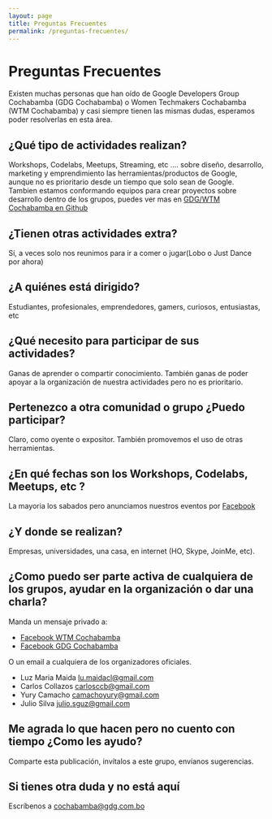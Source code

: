 ```yaml
---
layout: page
title: Preguntas Frecuentes
permalink: /preguntas-frecuentes/
---
```


# Preguntas Frecuentes

Existen muchas personas que han oído de Google Developers Group Cochabamba (GDG Cochabamba) o Women Techmakers Cochabamba (WTM Cochabamba) y casi siempre tienen las mismas dudas, esperamos poder resolverlas en esta área.

## ¿Qué tipo de actividades realizan?
Workshops, Codelabs, Meetups, Streaming, etc .... sobre diseño, desarrollo, marketing y emprendimiento las herramientas/productos de Google, aunque no es prioritario desde un tiempo que solo sean de Google.
Tambien estamos conformando equipos para crear proyectos sobre desarrollo dentro de los grupos, puedes ver mas en [GDG/WTM Cochabamba en Github](https://github.com/GDGCochabamba)

## ¿Tienen otras actividades extra?
Sí, a veces solo nos reunimos para ir a comer o jugar(Lobo o Just Dance por ahora)

## ¿A quiénes está dirigido?
Estudiantes, profesionales, emprendedores, gamers, curiosos, entusiastas, etc

## ¿Qué necesito para participar de sus actividades?
Ganas de aprender o compartir conocimiento. También ganas de poder apoyar a la organización de nuestra actividades pero no es prioritario.

## Pertenezco a otra comunidad o grupo ¿Puedo participar?
Claro, como oyente o expositor. También promovemos el uso de otras herramientas.

## ¿En qué fechas son los Workshops, Codelabs, Meetups, etc ?
La mayoria los sabados pero anunciamos nuestros eventos por [Facebook](https://www.facebook.com/pg/GDGCochabamba/events/)

## ¿Y donde se realizan?
Empresas, universidades, una casa, en internet (HO, Skype, JoinMe, etc).

## ¿Como puedo ser parte activa de cualquiera de los grupos, ayudar en la organización o dar una charla?
Manda un mensaje privado a:
- [Facebook WTM Cochabamba](https://www.facebook.com/WomenTechmakersCochabamba/)
- [Facebook GDG Cochabamba](https://www.facebook.com/GDGCochabamba/)

O un email a cualquiera de los organizadores oficiales.
- Luz Maria Maida [lu.maidacl@gmail.com](mailto:lu.maidacl@gmail.com)
- Carlos Collazos [carlosccb@gmail.com](mailto:carlosccb@gmail.com)
- Yury Camacho [camachoyury@gmail.com](mailto:camachoyury@gmail.com)
- Julio Silva [julio.sguz@gmail.com](mailto:julio.sguz@gmail.com)

## Me agrada lo que hacen pero no cuento con tiempo ¿Como les ayudo?
Comparte esta publicación, invítalos a este grupo, envíanos sugerencias.


## Si tienes otra duda y no está aquí
Escríbenos a [cochabamba@gdg.com.bo](mailto:cochabamba@gdg.com.bo)
